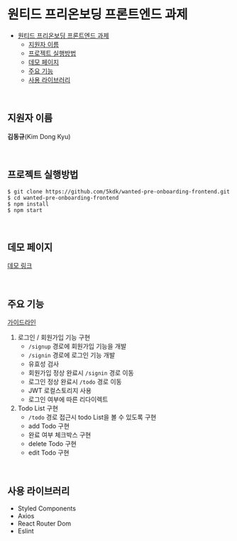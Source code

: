 # 원티드 프리온보딩 프론트엔드 과제

- [원티드 프리온보딩 프론트엔드 과제](#원티드-프리온보딩-프론트엔드-과제)
  - [지원자 이름](#지원자-이름)
  - [프로젝트 실행방법](#프로젝트-실행방법)
  - [데모 페이지](#데모-페이지)
  - [주요 기능](#주요-기능)
  - [사용 라이브러리](#사용-라이브러리)

<br>

## 지원자 이름

**김동규**(Kim Dong Kyu)

<br>

## 프로젝트 실행방법

```
$ git clone https://github.com/5kdk/wanted-pre-onboarding-frontend.git
$ cd wanted-pre-onboarding-frontend
$ npm install
$ npm start
```

<br>

## 데모 페이지

[데모 링크]()

<br>

## 주요 기능

[가이드라인](https://github.com/walking-sunset/selection-task)

1. 로그인 / 회원가입 기능 구현
   - `/signup` 경로에 회원가입 기능을 개발
   - `/signin` 경로에 로그인 기능 개발
   - 유효성 검사
   - 회원가입 정상 완료시 `/signin` 경로 이동
   - 로그인 정상 완료시 `/todo` 경로 이동
   - JWT 로컬스토리지 사용
   - 로그인 여부에 따른 리다이렉트
2. Todo List 구현
   - `/todo` 경로 접근시 todo List을 볼 수 있도록 구현
   - add Todo 구현
   - 완료 여부 체크박스 구현
   - delete Todo 구현
   - edit Todo 구현

<br>

## 사용 라이브러리

- Styled Components
- Axios
- React Router Dom
- Eslint
